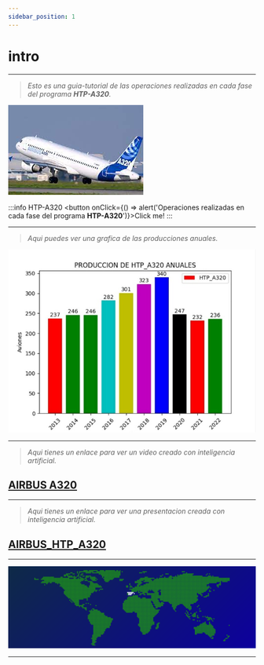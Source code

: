 ```yaml
---
sidebar_position: 1
---
```


# intro
---

>*Esto es una guia-tutorial de las operaciones realizadas en cada fase del programa **HTP-A320**.*

![A320](../../static/ima_A320/A320.jpg "A320 Despegando.")

:::info HTP-A320
<button onClick={() => alert('Operaciones realizadas en cada fase del programa **HTP-A320**')}>Click me!</button>
:::

---

>*Aqui puedes ver una grafica de las producciones anuales.*

![HTP_A320](../../static/ima_A320/Grafica-A320.jpg "HTP_A320")

---

>*Aqui tienes un enlace para ver un video creado con inteligencia artificial.*

[AIRBUS A320](../../static/videos/htp-a320.mp4)
---

---

>*Aqui tienes un enlace para ver una presentacion creada con inteligencia artificial.*



[AIRBUS_HTP_A320](https://tome.app/juan-b71/la-linea-de-produccion-del-htpa320-de-airbus-en-cadiz-una-maravilla-de-la-ingenieria-aeronautica-cljkrm5qm0jnvo73blf3oj2n7)
---

---

![World1](../../static/img-svg/World1.svg "World")

---


